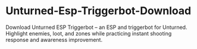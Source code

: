 # Unturned-Esp-Triggerbot-Download
Download Unturned ESP Triggerbot – an ESP and triggerbot for Unturned. Highlight enemies, loot, and zones while practicing instant shooting response and awareness improvement.

